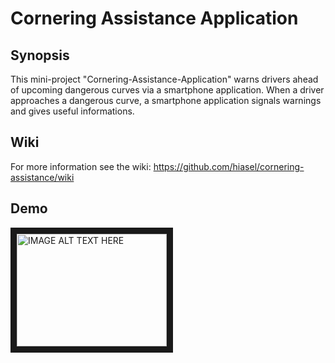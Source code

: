 # Cornering Assistance Application

## Synopsis

This mini-project "Cornering-Assistance-Application" warns drivers ahead of upcoming dangerous curves via a smartphone application. When a driver approaches a dangerous curve, a smartphone application signals warnings and gives useful informations.

## Wiki
For more information see the wiki: https://github.com/hiasel/cornering-assistance/wiki


## Demo
<a href="http://www.youtube.com/watch?feature=player_embedded&v=fKtauBWlAHo
" target="_blank"><img src="http://img.youtube.com/vi/fKtauBWlAHo/0.jpg" 
alt="IMAGE ALT TEXT HERE" width="240" height="180" border="10" /></a>
